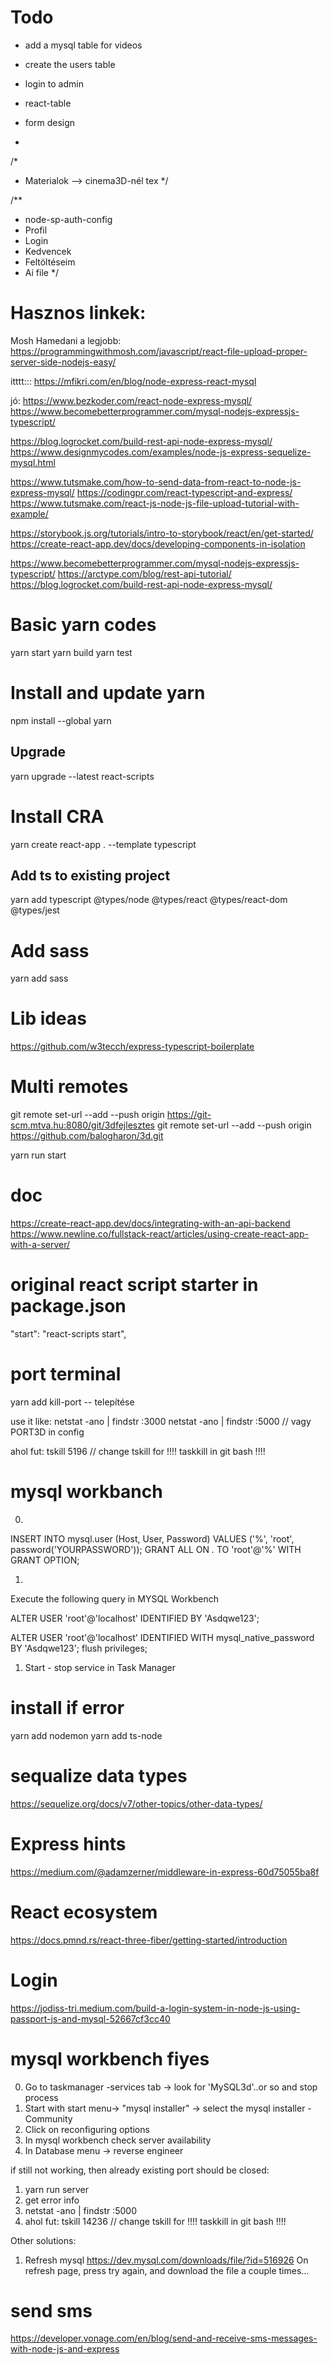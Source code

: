 
# Todo
- add a mysql table for videos 
- create the users table
- login to admin

- react-table
- form design


- 
/*
 * Materialok --> cinema3D-nél tex
 */

/**
 * node-sp-auth-config
 * Profil
 * Login
 * Kedvencek
 * Feltöltéseim
 * Ai file
 */


# Hasznos linkek:
Mosh Hamedani a legjobb:
https://programmingwithmosh.com/javascript/react-file-upload-proper-server-side-nodejs-easy/


itttt:::
https://mfikri.com/en/blog/node-express-react-mysql

jó:
https://www.bezkoder.com/react-node-express-mysql/
https://www.becomebetterprogrammer.com/mysql-nodejs-expressjs-typescript/

https://blog.logrocket.com/build-rest-api-node-express-mysql/
https://www.designmycodes.com/examples/node-js-express-sequelize-mysql.html


https://www.tutsmake.com/how-to-send-data-from-react-to-node-js-express-mysql/
https://codingpr.com/react-typescript-and-express/
https://www.tutsmake.com/react-js-node-js-file-upload-tutorial-with-example/


https://storybook.js.org/tutorials/intro-to-storybook/react/en/get-started/
https://create-react-app.dev/docs/developing-components-in-isolation

https://www.becomebetterprogrammer.com/mysql-nodejs-expressjs-typescript/
https://arctype.com/blog/rest-api-tutorial/
https://blog.logrocket.com/build-rest-api-node-express-mysql/
 
# Basic yarn codes
yarn start
yarn build
yarn test

# Install and update yarn
npm install --global yarn
## Upgrade
yarn upgrade --latest react-scripts
# Install CRA
yarn create react-app . --template typescript
## Add ts to existing project
yarn add typescript @types/node @types/react @types/react-dom @types/jest

# Add sass
yarn add sass

# Lib ideas
https://github.com/w3tecch/express-typescript-boilerplate

# Multi remotes
git remote set-url --add --push origin https://git-scm.mtva.hu:8080/git/3dfejlesztes
git remote set-url --add --push origin https://github.com/balogharon/3d.git


yarn run start


# doc
https://create-react-app.dev/docs/integrating-with-an-api-backend
https://www.newline.co/fullstack-react/articles/using-create-react-app-with-a-server/
 

 # original react script starter in package.json
"start": "react-scripts start",


# port terminal
yarn add kill-port -- telepítése

use it like:
netstat -ano | findstr :3000
netstat -ano | findstr :5000 // vagy PORT3D in config

ahol fut:
tskill 5196   // change tskill for !!!!  taskkill in git bash !!!!




# mysql workbanch


0.
INSERT INTO mysql.user (Host, User, Password) VALUES ('%', 'root', password('YOURPASSWORD'));
GRANT ALL ON *.* TO 'root'@'%' WITH GRANT OPTION;

1. 
Execute the following query in MYSQL Workbench

ALTER USER 'root'@'localhost' IDENTIFIED BY 'Asdqwe123'; 


ALTER USER 'root'@'localhost' IDENTIFIED WITH mysql_native_password BY 'Asdqwe123';
flush privileges;

1. Start - stop service in Task Manager


# install if error
yarn add nodemon
yarn add ts-node


# sequalize data types
https://sequelize.org/docs/v7/other-topics/other-data-types/



# Express hints
https://medium.com/@adamzerner/middleware-in-express-60d75055ba8f

# React ecosystem
https://docs.pmnd.rs/react-three-fiber/getting-started/introduction


# Login
https://jodiss-tri.medium.com/build-a-login-system-in-node-js-using-passport-js-and-mysql-52667cf3cc40

# mysql workbench fiyes
0. Go to taskmanager -services tab -> look for 'MySQL3d'..or so and stop process
1. Start with start menu-> "mysql installer" -> select the mysql installer - Community 
2. Click on reconfiguring options
3. In mysql workbench check server availability
4. In Database menu -> reverse engineer

if still not working, then already existing port should be closed: 
1. yarn run server
2. get error info
3. netstat -ano | findstr :5000 
4. ahol fut: tskill 14236   // change tskill for !!!!  taskkill in git bash !!!!



Other solutions: 
1. Refresh mysql 
https://dev.mysql.com/downloads/file/?id=516926
On refresh page, press try again, and download the file a couple times... 

# send sms
https://developer.vonage.com/en/blog/send-and-receive-sms-messages-with-node-js-and-express
